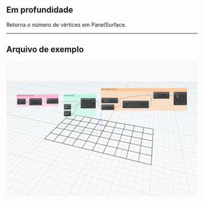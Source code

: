 ## Em profundidade
Retorna o número de vértices em PanelSurface.
___
## Arquivo de exemplo

![NumVertices](./Autodesk.DesignScript.Geometry.PanelSurface.NumVertices_img.jpg)
